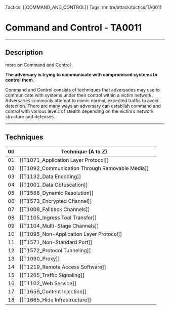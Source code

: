 Tactics: [[COMMAND_AND_CONTROL]]
Tags: #mitre/attack/tactics/TA0011 

# Command and Control - TA0011
---
## Description
[more on Command and Control](https://attack.mitre.org/tactics/TA0011)

**The adversary is trying to communicate with compromised systems to control them.**

Command and Control consists of techniques that adversaries may use to communicate with systems under their control within a victim network. Adversaries commonly attempt to mimic normal, expected traffic to avoid detection. There are many ways an adversary can establish command and control with various levels of stealth depending on the victim’s network structure and defenses.

---
## Techniques

| 00  | Technique (A to Z)                              |     |
| --- | ----------------------------------------------- | --- |
| 01  | [[T1071_Application Layer Protocol]]            |     |
| 02  | [[T1092_Communication Through Removable Media]] |     |
| 03  | [[T1132_Data Encoding]]                         |     |
| 04  | [[T1001_Data Obfuscation]]                      |     |
| 05  | [[T1568_Dynamic Resolution]]                    |     |
| 06  | [[T1573_Encrypted Channel]]                     |     |
| 07  | [[T1008_Fallback Channels]]                     |     |
| 08  | [[T1105_Ingress Tool Transfer]]                 |     |
| 09  | [[T1104_Multi-Stage Channels]]                  |     |
| 10  | [[T1095_Non-Application Layer Protocol]]        |     |
| 11  | [[T1571_Non-Standard Port]]                     |     |
| 12  | [[T1572_Protocol Tunneling]]                    |     |
| 13  | [[T1090_Proxy]]                                 |     |
| 14  | [[T1219_Remote Access Software]]                |     |
| 15  | [[T1205_Traffic Signaling]]                     |     |
| 16  | [[T1102_Web Service]]                           |     |
| 17  | [[T1659_Content Injection]]                     |     |
| 18  | [[T1665_Hide Infrastructure]]                   |     |

